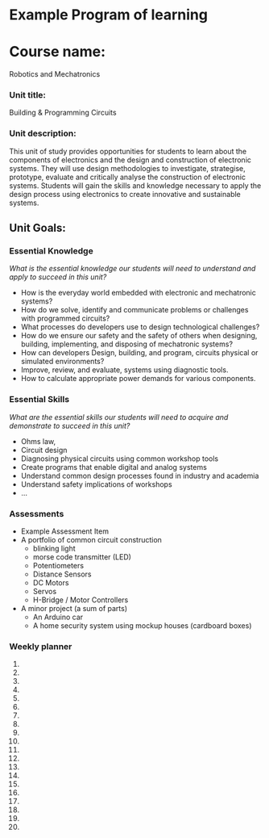 # Example Program of learning
# Course name: 
Robotics and Mechatronics
### Unit title:
Building & Programming Circuits
### Unit description:
This unit of study provides opportunities for students to learn about the components of electronics and the design and construction of electronic systems. They will use design methodologies to investigate, strategise, prototype, evaluate and critically analyse the construction of electronic systems. Students will gain the skills and knowledge necessary to apply the design process using electronics to create innovative and sustainable systems.

## Unit Goals: 
### Essential Knowledge
_What is the essential knowledge our students will need to understand and apply to succeed in this unit?_ 
* How is the everyday world embedded with electronic and mechatronic systems?
* How do we solve, identify and communicate problems or challenges with programmed circuits?
* What processes do developers use to design technological challenges?  
* How do we ensure our safety and the safety of others when designing, building, implementing, and disposing of mechatronic systems?
* How can developers Design, building, and program,  circuits physical or simulated environments?  
* Improve, review, and evaluate, systems using diagnostic tools. 
* How to calculate appropriate power demands for various components. 

### Essential Skills
_What are the essential skills our students will need to acquire and demonstrate to succeed in this unit?_
* Ohms law, 
* Circuit design
* Diagnosing physical circuits using common workshop tools
* Create programs that enable digital and analog systems
* Understand common design processes found in industry and academia
* Understand safety implications of workshops 
* ...


### Assessments
* Example Assessment Item
* A portfolio of common circuit construction 
    * blinking light 
    * morse code transmitter (LED)
    * Potentiometers 
    * Distance Sensors
    * DC Motors
    * Servos
    * H-Bridge / Motor Controllers 
* A minor project (a sum of parts)
    * An Arduino car
    * A home security system using mockup houses (cardboard boxes)

### Weekly planner
1. 
2. 
3. 
4. 
5. 
6. 
7. 
8. 
9. 
10.
11.
12.
13.
14.
15.
16.
17.
18.
19.
20.
